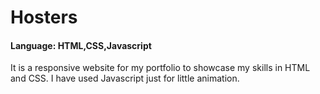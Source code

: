 # Hosters

#### Language: HTML,CSS,Javascript


It is a responsive website for my portfolio to showcase my skills in HTML and CSS. I have used Javascript just for little animation.

